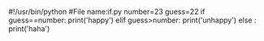 
#!/usr/bin/python
#File name:if.py
number=23
guess=22
if guess==number:
	print('happy')
elif guess>number:
	print('unhappy')
else :
        print('haha')
